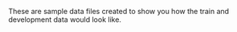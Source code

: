 These are sample data files created to show you how the train and development data would look like. 
